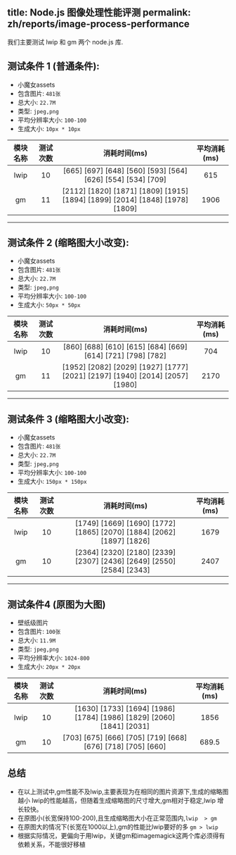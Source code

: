 title: Node.js 图像处理性能评测
permalink: zh/reports/image-process-performance
---

我们主要测试 lwip 和 gm 两个 node.js 库.


## 测试条件 1 (普通条件):

- 小魔女assets
- 包含图片: `481张`
- 总大小: `22.7M`
- 类型: `jpeg,png`
- 平均分辨率大小: `100-100`
- 生成大小: `10px * 10px`

| 模块名称 | 测试次数 | 消耗时间(ms) | 平均消耗(ms) |
| :--:   | :--: | :--:| :--: |
| lwip | 10 | [665] [697] [648] [560] [593] [564] [626] [554] [534] [709] | 615 |
| gm | 11 | [2112] [1820] [1871] [1809] [1915] [1894] [1899] [2014] [1848] [1978] [1809]| 1906 |


----

## 测试条件 2 (缩略图大小改变):

- 小魔女assets
- 包含图片: `481张`
- 总大小: `22.7M`
- 类型: `jpeg,png`
- 平均分辨率大小: `100-100`
- 生成大小: `50px * 50px`


| 模块名称 | 测试次数 | 消耗时间(ms) | 平均消耗(ms) |
| :--:   | :--: | :--:| :--: |
| lwip | 10 | [860] [688] [610] [615] [684] [669] [614] [721] [798] [782] | 704 |
| gm | 11 | [1952] [2082] [2029] [1927] [1777] [2021] [2197] [1940] [2014] [2057] [1980]| 2170 |

----

## 测试条件 3 (缩略图大小改变):

- 小魔女assets
- 包含图片: `481张`
- 总大小: `22.7M`
- 类型: `jpeg,png`
- 平均分辨率大小: `100-100`
- 生成大小: `150px * 150px`


| 模块名称 | 测试次数 | 消耗时间(ms) | 平均消耗(ms) |
| :--:   | :--: | :--:| :--: |
| lwip | 10 | [1749] [1669] [1690] [1772] [1865] [2070] [1884] [2062] [1897] [1826] | 1679 |
| gm | 10 | [2364] [2320] [2180] [2339] [2307] [2436] [2649] [2550] [2584] [2343] | 2407 |

----

## 测试条件4 (原图为大图)

- 壁纸级图片
- 包含图片: `100张`
- 总大小: `11.9M`
- 类型: `jpeg,png`
- 平均分辨率大小: `1024-800`
- 生成大小: `20px * 20px`

| 模块名称 | 测试次数 | 消耗时间(ms) | 平均消耗(ms) |
| :--:   | :--: | :--:| :--: |
| lwip | 10 | [1630] [1733] [1694] [1986] [1784] [1986] [1829] [2060] [1841] [2031] | 1856 |
| gm | 10 | [703] [675] [666] [705] [719] [668] [676] [718] [705] [660] | 689.5 |

## 总结

- 在以上测试中,gm性能不及lwip,主要表现为在相同的图片资源下,生成的缩略图越小
lwip的性能越高，但随着生成缩略图的尺寸增大,gm相对于稳定,lwip
增长较快。
- 在原图小(长宽保持100-200),且生成缩略图大小在正常范围内,`lwip  > gm`
- 在原图大的情况下(长宽在1000以上),gm的性能比lwip要好的多 `gm > lwip`
- 根据实际情况，更偏向于用lwip，关键gm和imagemagick这两个库必须得有依赖关系，不能很好移植
